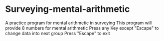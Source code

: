 # Surveying-mental-arithmetic
A practice program for mental arithmetic in surveying
This program will provide 8 numbers for mental arithmetic
Press any Key except "Escape" to change data into next group
Press "Escape" to exit
